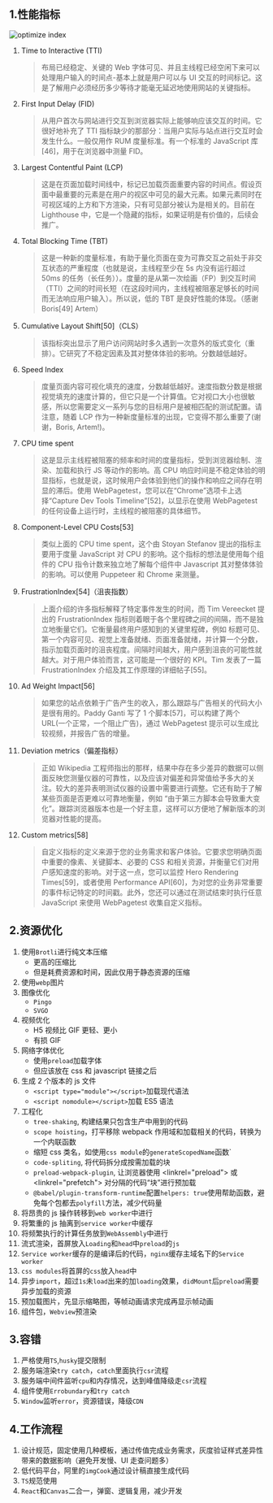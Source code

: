 ## 1.性能指标

![optimize index](https://github.com/bearnew/picture/blob/master/mardown/2020/%E5%85%B6%E4%BB%96/optimize_index.png?raw=true)

1. Time to Interactive (TTI)
   > 布局已经稳定、关键的 Web 字体可见、并且主线程已经空闲下来可以处理用户输入的时间点-基本上就是用户可以与 UI 交互的时间标记。这是了解用户必须经历多少等待才能毫无延迟地使用网站的关键指标。
2. First Input Delay (FID)
   > 从用户首次与网站进行交互到浏览器实际上能够响应该交互的时间。它很好地补充了 TTI 指标缺少的那部分：当用户实际与站点进行交互时会发生什么。一般仅用作 RUM 度量标准。有一个标准的 JavaScript 库[46]，用于在浏览器中测量 FID。
3. Largest Contentful Paint (LCP)
   > 这是在页面加载时间线中，标记已加载页面重要内容的时间点。假设页面中最重要的元素是在用户的视区中可见的最大元素。如果元素同时在可视区域的上方和下方渲染，只有可见部分被认为是相关的。目前在 Lighthouse 中，它是一个隐藏的指标，如果证明是有价值的，后续会推广。
4. Total Blocking Time (TBT)
   > 这是一种新的度量标准，有助于量化页面在变为可靠交互之前处于非交互状态的严重程度（也就是说，主线程至少在 5s 内没有运行超过 50ms 的任务（长任务））。度量的是从第一次绘画（FP）到交互时间（TTI）之间的时间长短（在这段时间内，主线程被阻塞足够长的时间而无法响应用户输入）。所以说，低的 TBT 是良好性能的体现。（感谢 Boris[49] Artem）
5. Cumulative Layout Shift[50]（CLS）
   > 该指标突出显示了用户访问网站时多久遇到一次意外的版式变化（重排）。它研究了不稳定因素及其对整体体验的影响。分数越低越好。
6. Speed Index
   > 度量页面内容可视化填充的速度，分数越低越好。速度指数分数是根据视觉填充的速度计算的，但它只是一个计算值。它对视口大小也很敏感，所以您需要定义一系列与您的目标用户是被相匹配的测试配置。请注意，随着 LCP 作为一种新度量标准的出现，它变得不那么重要了(谢谢，Boris, Artem!)。
7. CPU time spent
   > 这是显示主线程被阻塞的频率和时间的度量指标，受到浏览器绘制、渲染、加载和执行 JS 等动作的影响。高 CPU 响应时间是不稳定体验的明显指标，也就是说，这时候用户会体验到他们的操作和响应之间存在明显的滞后。使用 WebPagetest，您可以在“Chrome”选项卡上选择“Capture Dev Tools Timeline”[52]，以显示在使用 WebPagetest 的任何设备上运行时，主线程的被阻塞的具体细节。
8. Component-Level CPU Costs[53]
   > 类似上面的 CPU time spent，这个由 Stoyan Stefanov 提出的指标主要用于度量 JavaScript 对 CPU 的影响。这个指标的想法是使用每个组件的 CPU 指令计数来独立地了解每个组件中 Javascript 其对整体体验的影响。可以使用 Puppeteer 和 Chrome 来测量。
9. FrustrationIndex[54]（沮丧指数）
   > 上面介绍的许多指标解释了特定事件发生的时间，而 Tim Vereecket 提出的 FrustrationIndex 指标则着眼于各个里程碑之间的间隔，而不是独立地衡量它们。它衡量最终用户感知到的关键里程碑，例如 标题可见、第一个内容可见、视觉上准备就绪、页面准备就绪，并计算一个分数，指示加载页面时的沮丧程度。间隔时间越大，用户感到沮丧的可能性就越大。对于用户体验而言，这可能是一个很好的 KPI。Tim 发表了一篇 FrustrationIndex 介绍及其工作原理的详细帖子[55]。
10. Ad Weight Impact[56]
    > 如果您的站点依赖于广告产生的收入，那么跟踪与广告相关的代码大小是很有用的。Paddy Ganti 写了 1 个脚本[57]，可以构建了两个 URL(一个正常，一个阻止广告)，通过 WebPagetest 提示可以生成比较视频，并报告广告的增量。
11. Deviation metrics（偏差指标）
    > 正如 Wikipedia 工程师指出的那样，结果中存在多少差异的数据可以侧面反映您测量仪器的可靠性，以及应该对偏差和异常值给予多大的关注。较大的差异表明测试仪器的设置中需要进行调整。它还有助于了解某些页面是否更难以可靠地衡量，例如 “由于第三方脚本会导致重大变化”。跟踪浏览器版本也是一个好主意，这样可以方便地了解新版本的浏览器对性能的提高。
12. Custom metrics[58]
    > 自定义指标的定义来源于您的业务需求和客户体验。它要求您明确页面中重要的像素、关键脚本、必要的 CSS 和相关资源，并衡量它们对用户感知速度的影响。对于这一点，您可以监控 Hero Rendering Times[59]，或者使用 Performance API[60]，为对您的业务非常重要的事件标记特定的时间戳。此外，您还可以通过在测试结束时执行任意 JavaScript 来使用 WebPagetest 收集自定义指标。

## 2.资源优化

1. 使用`Brotli`进行纯文本压缩
   - 更高的压缩比
   - 但是耗费资源和时间，因此仅用于静态资源的压缩
2. 使用`webp`图片
3. 图像优化
   - `Pingo`
   - `SVGO`
4. 视频优化
   - H5 视频比 GIF 更轻、更小
   - 有损 GIF
5. 网络字体优化
   - 使用`preload`加载字体
   - 但应该放在 css 和 javascript 链接之后
6. 生成 2 个版本的 js 文件
   - `<script type="module"></script>`加载现代语法
   - `<script nomodule></script>`加载 ES5 语法
7. 工程化
   - `tree-shaking`, 构建结果只包含生产中用到的代码
   - `scope hoisting`，打平移除 webpack 作用域和加载相关的代码，转换为一个内联函数
   - 缩短 css 类名，如使用`css module`的`generateScopedName`函数`
   - `code-spliting`, 将代码拆分成按需加载的块
   - `preload-webpack-plugin`, 让浏览器使用 <linkrel="preload"> 或 <linkrel="prefetch"> 对分隔的代码“块”进行预加载
   - `@babel/plugin-transform-runtime`配置`helpers: true`使用帮助函数，避免每个包都去`polyfill`方法，减少代码量
8. 将昂贵的 js 操作转移到`web worker`中进行
9. 将繁重的 js 抽离到`service worker`中缓存
10. 将频繁执行的计算任务放到`WebAssembly`中进行
11. 流式渲染，首屏放入`Loading`和`head`中`preload`的`js`
12. `Service worker`缓存的是编译后的代码，`nginx`缓存主域名下的`Service worker`
13. `css modules`将首屏的`css`放入`head`中
14. 异步`import`，超过`1s`未`load`出来的加`loading`效果，`didMount`后`preload`需要异步加载的资源
15. 预加载图片，先显示缩略图，等帧动画请求完成再显示帧动画
16. 组件包，`Webview`预渲染

## 3.容错

1. 严格使用`TS`,`husky`提交限制
2. 服务端渲染`try catch`，`catch`里面执行`csr`流程
3. 服务端中间件监听`cpu`和内存情况，达到峰值降级走`csr`流程
4. 组件使用`Errobundary`和`try catch`
5. `Window`监听`error`，资源错误，降级`CDN`

## 4.工作流程

1. 设计规范，固定使用几种模板，通过传值完成业务需求，灰度验证样式差异性带来的数据影响（避免开发慢、UI 走查问题多）
2. 低代码平台，阿里的`imgCook`通过设计稿直接生成代码
3. `TS`规范使用
4. `React`和`Canvas`二合一，弹窗、逻辑复用，减少开发
